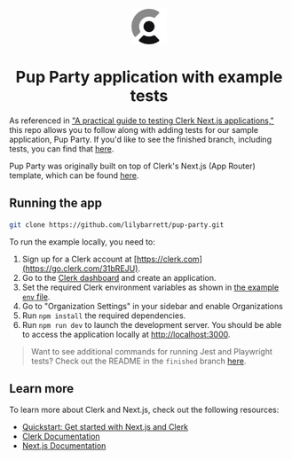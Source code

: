 <p align="center">
  <a href="https://go.clerk.com/e3UDpP4" target="_blank" rel="noopener noreferrer">
   <picture>
      <source media="(prefers-color-scheme: dark)" srcset="./public/light-logo.png">
      <img src="./public/dark-logo.png" height="64">
    </picture>
  </a>
  <br />
</p>
<div align="center">
  <h1>
    Pup Party application with example tests
  </h1>
</div>

As referenced in ["A practical guide to testing Clerk Next.js applications,"](https://clerk-git-testing-post.clerkstage.dev/blog/testing-clerk-nextjs#conclusion) this repo allows you to follow along with adding tests for our sample application, Pup Party. If you'd like to see the finished branch, including tests, you can find that [here](https://github.com/lilybarrett/pup-party/tree/finished). 

Pup Party was originally built on top of Clerk's Next.js (App Router) template, which can be found [here](https://github.com/clerk/nextjs-auth-starter-template). 

## Running the app

```bash
git clone https://github.com/lilybarrett/pup-party.git
```

To run the example locally, you need to:

1. Sign up for a Clerk account at [https://clerk.com](https://go.clerk.com/31bREJU).
2. Go to the [Clerk dashboard](https://go.clerk.com/4I5LXFj) and create an application.
3. Set the required Clerk environment variables as shown in [the example `env` file](https://github.com/lilybarrett/pup-party/blob/main/.env.example).
4. Go to "Organization Settings" in your sidebar and enable Organizations
5. Run `npm install` the required dependencies.
6. Run `npm run dev` to launch the development server. You should be able to access the application locally at [http://localhost:3000](http://localhost:3000). 

> Want to see additional commands for running Jest and Playwright tests? Check out the README in the `finished` branch [here](https://github.com/lilybarrett/pup-party/tree/finished).

## Learn more

To learn more about Clerk and Next.js, check out the following resources:

- [Quickstart: Get started with Next.js and Clerk](https://go.clerk.com/vgWhQ7B)
- [Clerk Documentation](https://go.clerk.com/aNiTioa)
- [Next.js Documentation](https://nextjs.org/docs)
